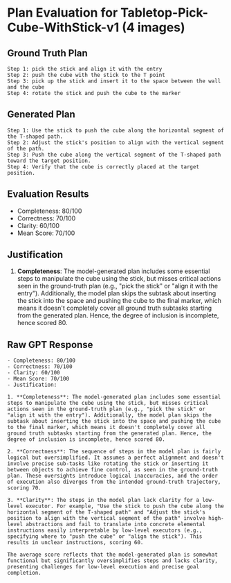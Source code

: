 # Plan Evaluation for Tabletop-Pick-Cube-WithStick-v1 (4 images)

## Ground Truth Plan
```
Step 1: pick the stick and align it with the entry 
Step 2: push the cube with the stick to the T point
Step 3: pick up the stick and insert it to the space between the wall and the cube
Step 4: rotate the stick and push the cube to the marker
```

## Generated Plan
```
Step 1: Use the stick to push the cube along the horizontal segment of the T-shaped path.
Step 2: Adjust the stick's position to align with the vertical segment of the path.
Step 3: Push the cube along the vertical segment of the T-shaped path toward the target position.
Step 4: Verify that the cube is correctly placed at the target position.
```

## Evaluation Results
- Completeness: 80/100
- Correctness: 70/100
- Clarity: 60/100
- Mean Score: 70/100

## Justification
1. **Completeness**: The model-generated plan includes some essential steps to manipulate the cube using the stick, but misses critical actions seen in the ground-truth plan (e.g., "pick the stick" or "align it with the entry"). Additionally, the model plan skips the subtask about inserting the stick into the space and pushing the cube to the final marker, which means it doesn't completely cover all ground truth subtasks starting from the generated plan. Hence, the degree of inclusion is incomplete, hence scored 80.

## Raw GPT Response
```
- Completeness: 80/100  
- Correctness: 70/100  
- Clarity: 60/100  
- Mean Score: 70/100  
- Justification:  

1. **Completeness**: The model-generated plan includes some essential steps to manipulate the cube using the stick, but misses critical actions seen in the ground-truth plan (e.g., "pick the stick" or "align it with the entry"). Additionally, the model plan skips the subtask about inserting the stick into the space and pushing the cube to the final marker, which means it doesn't completely cover all ground truth subtasks starting from the generated plan. Hence, the degree of inclusion is incomplete, hence scored 80.  

2. **Correctness**: The sequence of steps in the model plan is fairly logical but oversimplified. It assumes a perfect alignment and doesn't involve precise sub-tasks like rotating the stick or inserting it between objects to achieve fine control, as seen in the ground-truth plan. These oversights introduce logical inaccuracies, and the order of execution also diverges from the intended ground-truth trajectory, scoring 70.

3. **Clarity**: The steps in the model plan lack clarity for a low-level executor. For example, "Use the stick to push the cube along the horizontal segment of the T-shaped path" and "Adjust the stick's position to align with the vertical segment of the path" involve high-level abstractions and fail to translate into concrete elemental instructions easily interpretable by low-level executors (e.g., specifying where to "push the cube" or "align the stick"). This results in unclear instructions, scoring 60.

The average score reflects that the model-generated plan is somewhat functional but significantly oversimplifies steps and lacks clarity, presenting challenges for low-level execution and precise goal completion.
```
